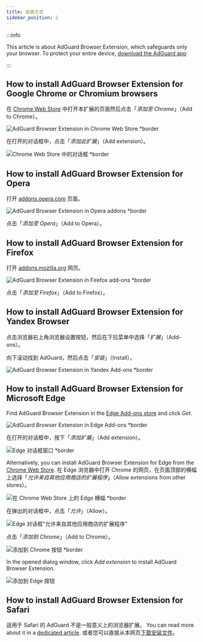```yaml
---
title: 安装方式
sidebar_position: 2
---
```


:::info

This article is about AdGuard Browser Extension, which safeguards only your browser. To protect your entire device, [download the AdGuard app](https://adguard.com/download.html?auto=true)

:::

## How to install AdGuard Browser Extension for Google Chrome or Chromium browsers

在 [Chrome Web Store](https://agrd.io/extension_chrome) 中打开本扩展的页面然后点击「_添加至 Chrome_」（Add to Chrome）。

![AdGuard Browser Extension in Chrome Web Store *border](https://cdn.adtidy.org/content/Kb/ad_blocker/browser_extension/ad_blocker_browser_extension_chrome.png)

在打开的对话框中，点击「_添加此扩展_」（Add extension）。

![Chrome Web Store 中的对话框 *border](https://cdn.adtidy.org/content/Kb/ad_blocker/browser_extension/ad_blocker_browser_extension_chrome1.png)

## How to install AdGuard Browser Extension for Opera

打开 [addons.opera.com](https://agrd.io/extension_opera) 页面。

![AdGuard Browser Extension in Opera addons *border](https://cdn.adtidy.org/content/Kb/ad_blocker/browser_extension/ad_blocker_browser_extension_opera.png)

点击「_添加至 Opera_」（Add to Opera）。

## How to install AdGuard Browser Extension for Firefox

打开 [addons.mozilla.org](https://agrd.io/extension_firefox) 网页。

![AdGuard Browser Extension in Firefox add-ons *border](https://cdn.adtidy.org/content/Kb/ad_blocker/browser_extension/ad_blocker_browser_extension_firefox.png)

点击「_添加至 Firefox_」（Add to Firefox）。

## How to install AdGuard Browser Extension for Yandex Browser

点击浏览器右上角浏览器设置按钮，然后在下拉菜单中选择「_扩展_」（Add-ons）。

向下滚动找到 AdGuard，然后点击「_安装_」（Install）。

![AdGuard Browser Extension in Yandex Add-ons *border](https://cdn.adtidy.org/content/Kb/ad_blocker/browser_extension/ad_blocker_browser_extension_yandex.png)

## How to install AdGuard Browser Extension for Microsoft Edge

Find AdGuard Browser Extension in the [Edge Add-ons store](https://agrd.io/extension_edge) and click _Get_.

![AdGuard Browser Extension in Edge Add-ons *border](https://cdn.adtidy.org/content/Kb/ad_blocker/browser_extension/ad_blocker_browser_extension_edge.png)

在打开的对话框中，按下「_添加扩展_」（Add extension）。

![Edge 对话框窗口 *border](https://cdn.adtidy.org/content/Kb/ad_blocker/browser_extension/ad_blocker_browser_extension_edge1.png)

Alternatively, you can install AdGuard Browser Extension for Edge from the [Chrome Web Store](https://agrd.io/extension_chrome). 在 Edge 浏览器中打开 Chrome 的网页，在页面顶部的横幅上选择「*允许来自其他应用商店的扩展程序*」（Allow extensions from other stores）。

![在 Chrome Web Store 上的 Edge 横幅 *border](https://cdn.adtidy.org/content/Kb/ad_blocker/browser_extension/edge_banner.jpg)

在弹出的对话框中，点击「*允许*」（Allow）。

![Edge 对话框"允许来自其他应用商店的扩展程序"](https://cdn.adtidy.org/content/Kb/ad_blocker/browser_extension/allow_from_stores.jpg)

点击「*添加到 Chrome*」（Add to Chrome）。

![添加到 Chrome 按钮 *border](https://cdn.adtidy.org/content/Kb/ad_blocker/browser_extension/add_to_chrome.jpg)

In the opened dialog window, click *Add extension* to install AdGuard Browser Extension.

![添加到 Edge 按钮](https://cdn.adtidy.org/content/Kb/ad_blocker/browser_extension/add_to_edge.jpg)


## How to install AdGuard Browser Extension for Safari

适用于 Safari 的 AdGuard 不是一般意义上的浏览器扩展。 You can read more about it in a [dedicated article](/adguard-for-safari/overview). 或者您可以直接从本网页[下载安装文件](https://agrd.io/safari_release)。

